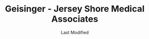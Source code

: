 ---
layout: location-page
date: Last Modified
description: "Local COVID-19 testing is available at Geisinger - Jersey Shore Medical Associates in Avis, Pennsylvania, USA."
permalink: "locations/pennsylvania/avis/geisinger-jersey-shore-medical-associates/"
tags:
  - locations
  - pennsylvania
title: Geisinger - Jersey Shore Medical Associates
uniqueName: geisinger-jersey-shore-medical-associates
state: Pennsylvania
stateAbbr: PA
hood: "Avis"
address: "104 E Central Ave"
city: "Avis"
zip: "17221"
zipsNearby: "16820 16611 16601 16602 16603 15521 16613 16629 15921 16616 15522 16823 16617 15530 16619 16827 15533 16620 16621 16685 15534 15924 16622 15722 15925 16623 15926 16828 16624 16625 16670 16682 15535 16627 16832 15927 16630 16699 15536 16631 15427 15928 16633 16634 16635 15930 16636 16637 15931 15737 15934 15537 15538 16639 15539 16835 16640 15541 16641 16644 16675 16647 16648 15935 15953 15936 16650 16651 16698 16652 16654 15545 15564 16655 16638 16657 15937 15901 15902 15904 15905 15906 15907 15909 15915 15945 16844 16851 15938 15940 16659 16660 16645 15550 16662 16853 16854 15942 16856 16663 15943 15553 16664 15554 16665 15468 16666 16677 16667 16668 16865 16669 16866 16868 15946 16870 16671 15948 16672 16673 16674 15773 15951 15952 16678 15559 15560 15955 16679 16680 16681 15956 16875 16683 16801 16802 16803 16804 16805 15548 15563 15958 16684 15959 16686 16877 16689 16691 16693 15962 15963 16694 16695 17301 17002 17210 17303 17211 17304 17502 17812 17843 17813 17004 17306 17375 17307 17006 17213 17214 17007 17009 17215 17001 17011 17012 17089 17013 17015 17310 17201 17202 17014 17311 17217 17018 17019 17219 17220 17020 17316 17021 17024 17318 17025 17319 17320 17221 17222 17224 17323 17324 17325 17327 17329 17027 17029 17225 17032 17331 17332 17333 17334 17335 17101 17102 17103 17104 17105 17106 17107 17108 17109 17110 17111 17112 17113 17120 17121 17122 17123 17124 17125 17126 17127 17128 17129 17130 17140 17177 17034 17035 17036 17228 17229 17037 17337 17040 17231 17043 17339 17044 17340 17045 17342 17047 17232 17049 17841 17223 17233 17343 17344 17051 17345 17052 17235 17053 17054 17050 17055 17236 17056 17057 17058 17059 17060 17061 17062 17063 17237 17065 17066 17347 17212 17238 17239 17068 17069 17240 17070 17071 17072 17350 17074 17075 17241 17076 17243 17244 17353 17081 17246 17082 17247 17084 17086 17249 17358 17250 17251 17252 17253 17254 17360 17255 17256 17090 17257 17260 17261 17354 17362 17262 17263 17093 17364 17094 17264 17265 17983 17266 17267 17268 17365 17271 17099 17315 17401 17402 17403 17404 17405 17406 17407 17408 17415 17370 17371 17372 17272 25411 26817 25413 25440 26711 25414 25419 25420 25421 25422 26722 25423 25410 25425 25427 25428 25430 25401 25402 25403 25404 25405 25432 25431 25434 25437 25438 26753 25441 25442 25443 25444 26763 25446 26767 20842 20758 21710 21711 21713 21714 21715 21716 21758 21717 21718 21719 21720 21721 21722 21524 21501 21502 21503 21504 21505 21528 21529 21727 21733 21530 21701 21702 21703 21704 21705 21709 21734 21740 21741 21742 21746 21747 21748 21749 21074 21750 21755 21756 21757 21759 21762 21766 21088 21102 21767 21769 21770 21771 21545 21773 21754 21774 21775 21776 21555 21777 21778 21779 21780 21781 21782 21783 21560 21787 21788 21790 21791 21792 21793 21157 21158 21795 21798 22622 22624 22625 22637 20180 22656 20197 17008 17091 17270 17326 25429" 
mapUrl: "http://maps.apple.com/?q=Geisinger+-+Jersey+Shore+Medical+Associates&address=104+E+Central+Ave,Avis,Pennsylvania,17221"
locationType: Please contact for drive-thru/walk-in availability.
phone: "570-753-8620"
website: "https://www.geisinger.org/health-and-wellness/wellness-articles/2020/03/26/17/20/covid-19-whos-at-risk-and-should-i-get-tested"
onlineBooking: undefined
closed: undefined
closedUpdate: April 21st, 2020
notes: "By appointment only. Requires doctor's referral. Requires phone screen."
days: M-Sat
hours: 8AM-2PM
ctaMessage: Learn more
ctaUrl: "https://www.geisinger.org/health-and-wellness/wellness-articles/2020/03/26/17/20/covid-19-whos-at-risk-and-should-i-get-tested"
---